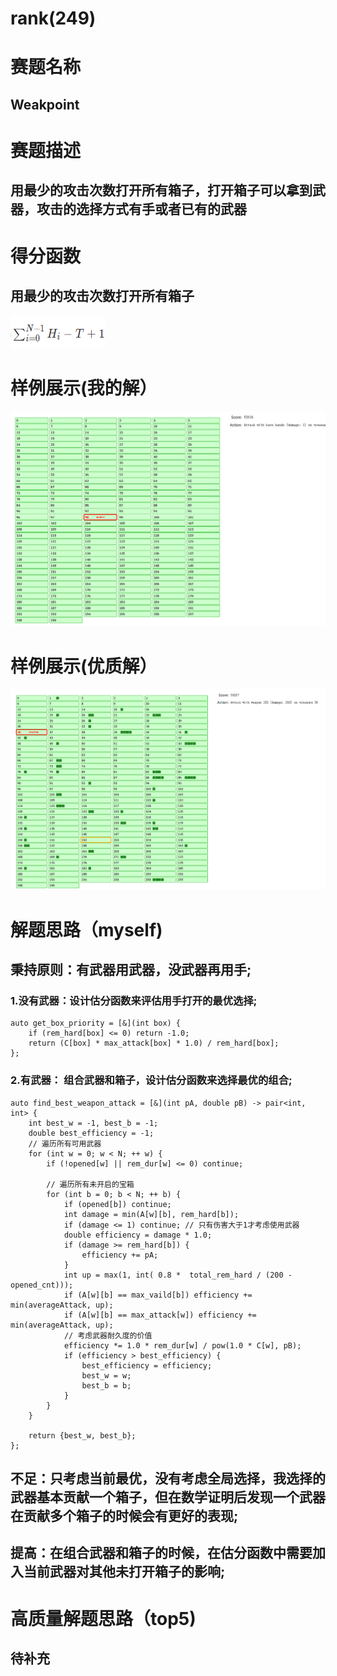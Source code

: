 # rank(249)
# 赛题名称
## Weakpoint
# 赛题描述
## 用最少的攻击次数打开所有箱子，打开箱子可以拿到武器，攻击的选择方式有手或者已有的武器
# 得分函数
## 用最少的攻击次数打开所有箱子
![得分细节](./score.png)
# 样例展示(我的解）
![样例展示](./1.png)
# 样例展示(优质解）
![样例展示](./2.png)
# 解题思路（myself)
## 秉持原则：有武器用武器，没武器再用手; 
### 1.没有武器：设计估分函数来评估用手打开的最优选择;
```
auto get_box_priority = [&](int box) {
    if (rem_hard[box] <= 0) return -1.0;
    return (C[box] * max_attack[box] * 1.0) / rem_hard[box];
};
```
### 2.有武器： 组合武器和箱子，设计估分函数来选择最优的组合;
```
auto find_best_weapon_attack = [&](int pA, double pB) -> pair<int, int> {
    int best_w = -1, best_b = -1;
    double best_efficiency = -1;
    // 遍历所有可用武器
    for (int w = 0; w < N; ++ w) {
        if (!opened[w] || rem_dur[w] <= 0) continue;
        
        // 遍历所有未开启的宝箱
        for (int b = 0; b < N; ++ b) {
            if (opened[b]) continue;
            int damage = min(A[w][b], rem_hard[b]);
            if (damage <= 1) continue; // 只有伤害大于1才考虑使用武器
            double efficiency = damage * 1.0;
            if (damage >= rem_hard[b]) {
                efficiency += pA;
            }
            int up = max(1, int( 0.8 *  total_rem_hard / (200 - opened_cnt)));
            if (A[w][b] == max_vaild[b]) efficiency += min(averageAttack, up);
            if (A[w][b] == max_attack[w]) efficiency += min(averageAttack, up);
            // 考虑武器耐久度的价值
            efficiency *= 1.0 * rem_dur[w] / pow(1.0 * C[w], pB);
            if (efficiency > best_efficiency) {
                best_efficiency = efficiency;
                best_w = w;
                best_b = b;
            }
        }
    }
    
    return {best_w, best_b};
};
```
## 不足：只考虑当前最优，没有考虑全局选择，我选择的武器基本贡献一个箱子，但在数学证明后发现一个武器在贡献多个箱子的时候会有更好的表现;
## 提高：在组合武器和箱子的时候，在估分函数中需要加入当前武器对其他未打开箱子的影响;
# 高质量解题思路（top5)
## 待补充

